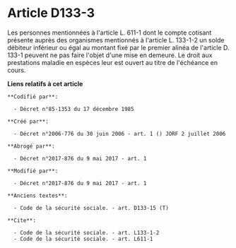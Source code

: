# Article D133-3

Les personnes mentionnées à l'article L. 611-1 dont le compte cotisant présente auprès des organismes mentionnés à l'article
L. 133-1-2 un solde débiteur inférieur ou égal au montant fixé par le premier alinéa de l'article D. 133-1 peuvent ne pas
faire l'objet d'une mise en demeure. Le droit aux prestations maladie en espèces leur est ouvert au titre de l'échéance en
cours.

**Liens relatifs à cet article**

	**Codifié par**:

	  - Décret n°85-1353 du 17 décembre 1985

	**Créé par**:

	  - Décret n°2006-776 du 30 juin 2006 - art. 1 () JORF 2 juillet 2006

	**Abrogé par**:

	  - Décret n°2017-876 du 9 mai 2017 - art. 1

	**Modifié par**:

	  - Décret n°2017-876 du 9 mai 2017 - art. 1

	**Anciens textes**:

	  - Code de la sécurité sociale. - art. D133-15 (T)

	**Cite**:

	  - Code de la sécurité sociale. - art. L133-1-2
	  - Code de la sécurité sociale. - art. L611-1
